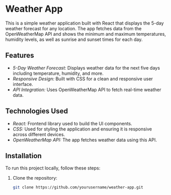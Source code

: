 # Weather App

This is a simple weather application built with React that displays the 5-day weather forecast for any location. The app fetches data from the OpenWeatherMap API and shows the minimum and maximum temperatures, humidity levels, as well as sunrise and sunset times for each day.

## Features

- *5-Day Weather Forecast:* Displays weather data for the next five days including temperature, humidity, and more.
- *Responsive Design:* Built with CSS for a clean and responsive user interface.
- *API Integration:* Uses OpenWeatherMap API to fetch real-time weather data.

## Technologies Used

- *React:* Frontend library used to build the UI components.
- *CSS:* Used for styling the application and ensuring it is responsive across different devices.
- *OpenWeatherMap API:* The app fetches weather data using this API.

## Installation

To run this project locally, follow these steps:

1. Clone the repository:
   ```bash
   git clone https://github.com/yourusername/weather-app.git
